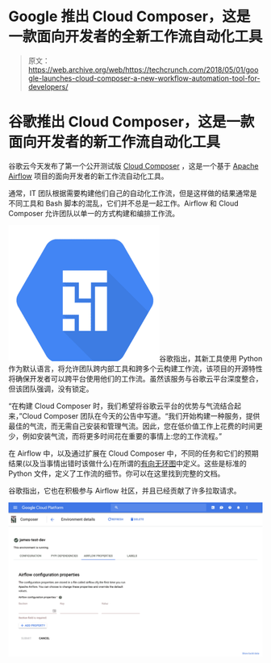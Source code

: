 # Google 推出 Cloud Composer，这是一款面向开发者的全新工作流自动化工具 

> 原文：<https://web.archive.org/web/https://techcrunch.com/2018/05/01/google-launches-cloud-composer-a-new-workflow-automation-tool-for-developers/>

# 谷歌推出 Cloud Composer，这是一款面向开发者的新工作流自动化工具

谷歌云今天发布了第一个公开测试版 [Cloud Composer](https://web.archive.org/web/20221209210737/https://cloud.google.com/composer) ，这是一个基于 [Apache Airflow](https://web.archive.org/web/20221209210737/https://airflow.incubator.apache.org/) 项目的面向开发者的新工作流自动化工具。

通常，IT 团队根据需要构建他们自己的自动化工作流，但是这样做的结果通常是不同工具和 Bash 脚本的混乱，它们并不总是一起工作。Airflow 和 Cloud Composer 允许团队以单一的方式构建和编排工作流。

![](img/0ee2b2f71dd85bf37167afee6730ab37.png)谷歌指出，其新工具使用 Python 作为默认语言，将允许团队跨内部工具和跨多个云构建工作流，该项目的开源特性将确保开发者可以跨平台使用他们的工作流。虽然该服务与谷歌云平台深度整合，但该团队强调，没有锁定。

“在构建 Cloud Composer 时，我们希望将谷歌云平台的优势与气流结合起来，”Cloud Composer 团队在今天的公告中写道。“我们开始构建一种服务，提供最佳的气流，而无需自己安装和管理气流。因此，您在低价值工作上花费的时间更少，例如安装气流，而将更多时间花在重要的事情上:您的工作流程。”

在 Airflow 中，以及通过扩展在 Cloud Composer 中，不同的任务和它们的预期结果(以及当事情出错时该做什么)在所谓的[有向无环图](https://web.archive.org/web/20221209210737/https://airflow.apache.org/concepts.html)中定义。这些是标准的 Python 文件，定义了工作流的细节。你可以在这里找到完整的文档。

谷歌指出，它也在积极参与 Airflow 社区，并且已经贡献了许多拉取请求。

![](img/bde0ef5fb3d4c0b97b25617211d04639.png)